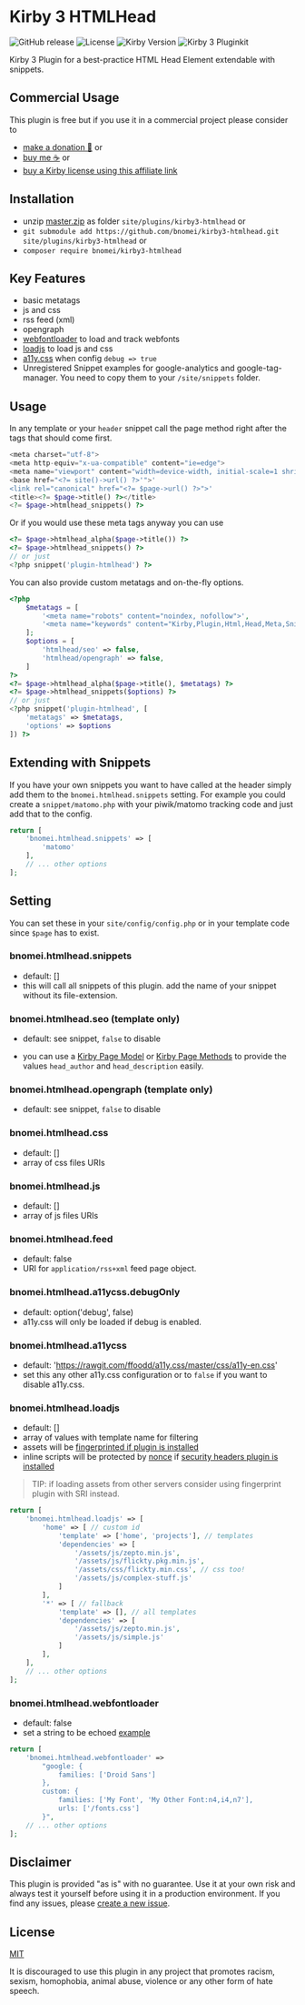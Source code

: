 # Kirby 3 HTMLHead

![GitHub release](https://img.shields.io/github/release/bnomei/kirby3-htmlhead.svg?maxAge=1800) ![License](https://img.shields.io/github/license/mashape/apistatus.svg) ![Kirby Version](https://img.shields.io/badge/Kirby-3%2B-black.svg) ![Kirby 3 Pluginkit](https://img.shields.io/badge/Pluginkit-YES-cca000.svg)

Kirby 3 Plugin for a best-practice HTML Head Element extendable with snippets.

## Commercial Usage

This plugin is free but if you use it in a commercial project please consider to 
- [make a donation 🍻](https://www.paypal.me/bnomei/5) or
- [buy me ☕](https://buymeacoff.ee/bnomei) or
- [buy a Kirby license using this affiliate link](https://a.paddle.com/v2/click/1129/35731?link=1170)

## Installation

- unzip [master.zip](https://github.com/bnomei/kirby3-htmlhead/archive/master.zip) as folder `site/plugins/kirby3-htmlhead` or
- `git submodule add https://github.com/bnomei/kirby3-htmlhead.git site/plugins/kirby3-htmlhead` or
- `composer require bnomei/kirby3-htmlhead`

## Key Features

- basic metatags
- js and css
- rss feed (xml)
- opengraph
- [webfontloader](https://github.com/typekit/webfontloader) to load and track webfonts
- [loadjs](https://github.com/muicss/loadjs) to load js and css
- [a11y.css](http://ffoodd.github.io/a11y.css/) when config `debug => true`
- Unregistered Snippet examples for google-analytics and google-tag-manager. You need to copy them to your `/site/snippets` folder.

## Usage

In any template or your `header` snippet call the page method right after the tags that should come first.

```php
<meta charset="utf-8">
<meta http-equiv="x-ua-compatible" content="ie=edge">
<meta name="viewport" content="width=device-width, initial-scale=1 shrink-to-fit=no">
<base href="<?= site()->url() ?>'">'
<link rel="canonical" href="<?= $page->url() ?>">'
<title><?= $page->title() ?></title>
<?= $page->htmlhead_snippets() ?>
```

Or if you would use these meta tags anyway you can use

```php
<?= $page->htmlhead_alpha($page->title()) ?>
<?= $page->htmlhead_snippets() ?>
// or just
<?php snippet('plugin-htmlhead') ?>
```

You can also provide custom metatags and on-the-fly options.

```php
<?php
    $metatags = [
        '<meta name="robots" content="noindex, nofollow">',
        '<meta name="keywords" content="Kirby,Plugin,Html,Head,Meta,Snippets">',
    ];
    $options = [
        'htmlhead/seo' => false,
        'htmlhead/opengraph' => false,
    ]
?>
<?= $page->htmlhead_alpha($page->title(), $metatags) ?>
<?= $page->htmlhead_snippets($options) ?>
// or just
<?php snippet('plugin-htmlhead', [
    'metatags' => $metatags, 
    'options' => $options
]) ?>
```

## Extending with Snippets

If you have your own snippets you want to have called at the header simply add them to the `bnomei.htmlhead.snippets` setting. For example you could create a `snippet/matomo.php` with your piwik/matomo tracking code and just add that to the config.

```php
return [
    'bnomei.htmlhead.snippets' => [
        'matomo'
    ],
    // ... other options
];
```

## Setting

You can set these in your `site/config/config.php` or in your template code since `$page` has to exist.

### bnomei.htmlhead.snippets
- default: []
- this will call all snippets of this plugin. add the name of your snippet without its file-extension.

### bnomei.htmlhead.seo (template only)
- default: see snippet, `false` to disable

- you can use a [Kirby Page Model](https://getkirby.com/docs/developer-guide/advanced/models) or [Kirby Page Methods](https://getkirby.com/docs/developer-guide/objects/page) to provide the values `head_author` and `head_description` easily.

### bnomei.htmlhead.opengraph (template only)
- default: see snippet, `false` to disable

### bnomei.htmlhead.css
- default: []
- array of css files URIs

### bnomei.htmlhead.js
- default: []
- array of js files URIs

### bnomei.htmlhead.feed
- default: false
- URI for `application/rss+xml` feed page object.

### bnomei.htmlhead.a11ycss.debugOnly
- default: option('debug', false)
- a11y.css will only be loaded if debug is enabled.

### bnomei.htmlhead.a11ycss
- default: 'https://rawgit.com/ffoodd/a11y.css/master/css/a11y-en.css'
- set this any other a11y.css configuration or to `false` if you want to disable a11y.css.

### bnomei.htmlhead.loadjs
- default: []
- array of values with template name for filtering
- assets will be [fingerprinted if plugin is installed](https://github.com/bnomei/kirby3-fingerprint)
- inline scripts will be protected by [nonce](https://developer.mozilla.org/en-US/docs/Web/HTTP/Headers/Content-Security-Policy/script-src#Unsafe_inline_script) if [security headers plugin is installed](https://github.com/bnomei/kirby3-security-headers)

> TIP: if loading assets from other servers consider using fingerprint plugin with SRI instead.

```php
return [
    'bnomei.htmlhead.loadjs' => [
        'home' => [ // custom id
            'template' => ['home', 'projects'], // templates
            'dependencies' => [
                '/assets/js/zepto.min.js',
                '/assets/js/flickty.pkg.min.js',
                '/assets/css/flickty.min.css', // css too!
                '/assets/js/complex-stuff.js'
            ]
        ],
        '*' => [ // fallback
            'template' => [], // all templates
            'dependencies' => [
                '/assets/js/zepto.min.js',
                '/assets/js/simple.js'
            ]
        ],
    ],
    // ... other options
];
```

### bnomei.htmlhead.webfontloader
- default: false
- set a string to be echoed [example](https://github.com/typekit/webfontloader#custom)
```php
return [
    'bnomei.htmlhead.webfontloader' => 
        "google: {
            families: ['Droid Sans']
        },
        custom: {
            families: ['My Font', 'My Other Font:n4,i4,n7'],
            urls: ['/fonts.css']
        }",
    // ... other options
];
```

## Disclaimer

This plugin is provided "as is" with no guarantee. Use it at your own risk and always test it yourself before using it in a production environment. If you find any issues, please [create a new issue](https://github.com/bnomei/kirby3-htmlhead/issues/new).

## License

[MIT](https://opensource.org/licenses/MIT)

It is discouraged to use this plugin in any project that promotes racism, sexism, homophobia, animal abuse, violence or any other form of hate speech.
